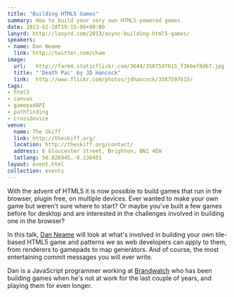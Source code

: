 ```yaml
---
title: "Building HTML5 Games"
summary: How to build your very own HTML5-powered games
date: 2013-02-28T19:15:00+00:00
lanyrd: http://lanyrd.com/2013/async-building-html5-games/
speakers:
- name: Dan Neame
  link: http://twitter.com/cham
image:
  url:   http://farm4.staticflickr.com/3644/3587597615_f366ef8db7.jpg
  title: "'Death Pac' by JD Hancock"
  link:  http://www.flickr.com/photos/jdhancock/3587597615/
tags:
- html5
- canvas
- gamepadAPI
- pathfinding
- crossdevice
venue:
  name: The Skiff
  link: http://theskiff.org/
  location: http://theskiff.org/contact/
  address: 6 Gloucester Street, Brighton, BN1 4EW
  latlong: 50.826945,-0.136401
layout: event.html
collection: events
---
```


With the advent of HTML5 it is now possible to build games that run in the browser, plugin free, on multiple devices. Ever wanted to make your own game but weren't sure where to start? Or maybe you've built a few games before for desktop and are interested in the challenges involved in building one in the browser?

In this talk, [Dan Neame][cham] will look at what's involved in building your own tile-based HTML5 game and patterns we as web developers can apply to them, from renderers to gamepads to map generators. And of course, the most entertaining commit messages you will ever write.

Dan is a JavaScript programmer working at [Brandwatch][bw] who has been building games when he's not at work for the last couple of years, and playing them for even longer.

[cham]: https://twitter.com/cham
[bw]: http://www.brandwatch.com
